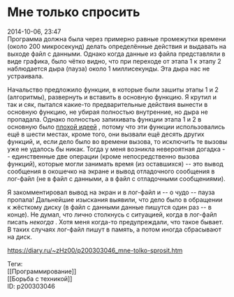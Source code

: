 Мне только спросить
====================

   
 2014-10-06, 23:47   
  Программа должна была через примерно равные промежутки времени (около 200 микросекунд) делать определённые действия и выдавать на выходе файл с данными. Однако когда данные из файла представляли в виде графика, было чётко видно, что при переходе от этапа 1 к этапу 2 наблюдается дыра (пауза) около 1 миллисекунды. Эта дыра нас не устраивала.   
   
 Начальство предложило функции, в которые были зашиты этапы 1 и 2 (алгоритмы), развернуть и вставить в основную функцию. Я крутил и так и сяк, пытался какие-то предварительные действия вынести в основную функцию, не убирая полностью внутренние, но дыра не пропадала. Однако полностью запихивать функции этапа 1 и 2 в основную было  [плохой идеей](https://nethackwiki.com/mediawiki/index.php?title=Bad_Idea)  , потому что эти функции использовались ещё в шести местах, кроме того, они вызвали ещё десять других функций, и, если дело было во времени вызова, то исключить те вызовы уже не удалось бы никак. Тогда у меня возникла невероятная догадка -- единственные две операции (кроме непосредственно вызова функций), которые могли занимать время (из оставшихся) -- это вывод сообщения в окошечко на экране и вывод отладочного сообщения в лог-файл (не в файл с данными, а в файл с отладочными сообщениями).   
   
 Я закомментировал вывод на экран и в лог-файл и -- о чудо -- пауза пропала! Дальнейшие изыскания выявили, что дело было в обращении к жёсткому диску (в файл с данными данные пишутся один раз -- в конце). Не думал, что лично столкнусь с ситуацией, когда в лог-файл писать  *некогда*  . Хотя меня когда-то предупреждали, что такое бывает. В таких случаях лог-файл пишут в память, а потом иногда сбрасывают на диск.   
    
 <https://diary.ru/~zHz00/p200303046_mne-tolko-sprosit.htm>   
   
 Теги:   
 [[Программирование]]   
 [[Борьба с техникой]]   
 ID: p200303046